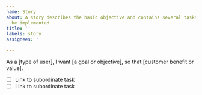 ```yaml
---
name: Story
about: A story describes the basic objective and contains several tasks that are to
  be implemented
title: ''
labels: story
assignees: ''

---
```


As a [type of user], I want [a goal or objective], so that [customer benefit or value].

- [ ] Link to subordinate task
- [ ] Link to subordinate task
